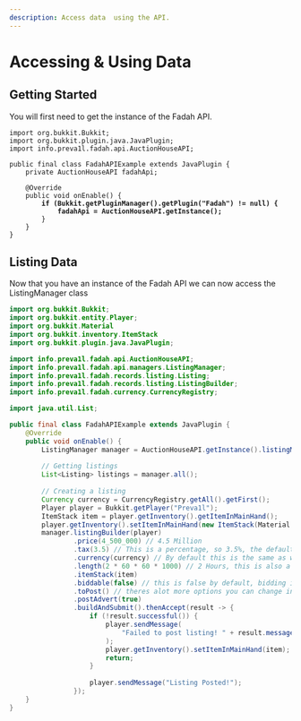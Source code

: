 ```yaml
---
description: Access data  using the API.
---
```


# Accessing & Using Data

## Getting Started

You will first need to get the instance of the Fadah API.

<pre class="language-java"><code class="lang-java">import org.bukkit.Bukkit;
import org.bukkit.plugin.java.JavaPlugin;
import info.preva1l.fadah.api.AuctionHouseAPI;

public final class FadahAPIExample extends JavaPlugin {
    private AuctionHouseAPI fadahApi;

    @Override
    public void onEnable() {
<strong>        if (Bukkit.getPluginManager().getPlugin("Fadah") != null) {
</strong><strong>            fadahApi = AuctionHouseAPI.getInstance();
</strong>        }
    }
}
</code></pre>

## Listing Data

Now that you have an instance of the Fadah API we can now access the ListingManager class

```java
import org.bukkit.Bukkit;
import org.bukkit.entity.Player;
import org.bukkit.Material
import org.bukkit.inventory.ItemStack
import org.bukkit.plugin.java.JavaPlugin;

import info.preva1l.fadah.api.AuctionHouseAPI;
import info.preva1l.fadah.api.managers.ListingManager;
import info.preva1l.fadah.records.listing.Listing;
import info.preva1l.fadah.records.listing.ListingBuilder;
import info.preva1l.fadah.currency.CurrencyRegistry;

import java.util.List;

public final class FadahAPIExample extends JavaPlugin {
    @Override
    public void onEnable() {
        ListingManager manager = AuctionHouseAPI.getInstance().listingManager();
        
        // Getting listings
        List<Listing> listings = manager.all();
        
        // Creating a listing
        Currency currency = CurrencyRegistry.getAll().getFirst();
        Player player = Bukkit.getPlayer("Preva1l");
        ItemStack item = player.getInventory().getItemInMainHand();
        player.getInventory().setItemInMainHand(new ItemStack(Material.AIR));
        manager.listingBuilder(player)
                .price(4_500_000) // 4.5 Million
                .tax(3.5) // This is a percentage, so 3.5%, the default is 0%
                .currency(currency) // By default this is the same as what we have it
                .length(2 * 60 * 60 * 1000) // 2 Hours, this is also a default value
                .itemStack(item)
                .biddable(false) // this is false by default, bidding is still W.I.P.
                .toPost() // theres alot more options you can change in this section
                .postAdvert(true)
                .buildAndSubmit().thenAccept(result -> {
                    if (!result.successful()) {
                        player.sendMessage(
                            "Failed to post listing! " + result.message()
                        );
                        player.getInventory().setItemInMainHand(item);
                        return;
                    }
                    
                    player.sendMessage("Listing Posted!");
                });
    }
}
```

